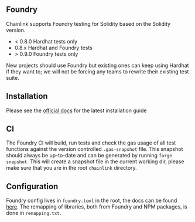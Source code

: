 ## Foundry

Chainlink supports Foundry testing for Solidity based on the Solidity version.

- < 0.8.0 Hardhat tests only
- 0.8.x Hardhat and Foundry tests
- \> 0.9.0 Foundry tests only

New projects should use Foundry but existing ones can keep using Hardhat if they want to; we will not be forcing any teams to rewrite their existing test suite.

## Installation

Please see the [official docs](https://book.getfoundry.sh/getting-started/installation) for the latest installation guide

## CI

The Foundry CI will build, run tests and check the gas usage of all test functions against the version controlled `.gas-snapshot` file.
This snapshot should always be up-to-date and can be generated by running `forge snapshot`. 
This will create a snapshot file in the current working dir, please make sure that you are in the root `chainlink` directory.

## Configuration

Foundry config lives in `foundry.toml` in the root, the docs can be found [here](https://book.getfoundry.sh/config/).
The remapping of libraries, both from Foundry and NPM packages, is done in `remapping.txt`.


